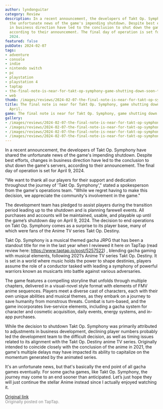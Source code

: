 ```yaml
---
author: lyndonguitar
category: Review
description: In a recent announcement, the developers of Takt Op. Symphony have shared
  the unfortunate news of the game's impending shutdown. Despite best efforts, changes
  in business direction have led to the conclusion to shut down the game's servers,
  according to their announcement. The final day of operation is set for April 9,
  2024.
featured: false
pubDate: 2024-02-07
tags:
- adventure
- console
- indie
- nintendo switch
- pc
- playstation
- playstation 4
- taptap
- the-final-note-is-near-for-takt-op-symphony-game-shutting-down-soon-this-april
- web
thumb: /images/reviews/2024-02-07-the-final-note-is-near-for-takt-op-symphony-game-shutting-down-soon-this-april-0.avif
title: The final note is near for Takt Op. Symphony, game shutting down soon this
  April.
game: The final note is near for Takt Op. Symphony, game shutting down soon this April.
gallery:
- /images/reviews/2024-02-07-the-final-note-is-near-for-takt-op-symphony-game-shutting-down-soon-this-april-0.avif
- /images/reviews/2024-02-07-the-final-note-is-near-for-takt-op-symphony-game-shutting-down-soon-this-april-1.avif
- /images/reviews/2024-02-07-the-final-note-is-near-for-takt-op-symphony-game-shutting-down-soon-this-april-2.avif
- /images/reviews/2024-02-07-the-final-note-is-near-for-takt-op-symphony-game-shutting-down-soon-this-april-3.avif
---
```

In a recent announcement, the developers of Takt Op. Symphony have shared the unfortunate news of the game's impending shutdown. Despite best efforts, changes in business direction have led to the conclusion to shut down the game's servers, according to their announcement. The final day of operation is set for April 9, 2024.

"We want to thank all our players for their support and dedication throughout the journey of 'Takt Op. Symphony'," stated a spokesperson from the game's operations team. "While we regret having to make this decision, we appreciate the community's involvement in the game."

The development team has pledged to assist players during the transition period leading up to the shutdown and is planning farewell events. All purchases and accounts will be maintained, usable, and playable up until the game’s shutdown day on April 9, 2024. The decision to end operations on Takt Op. Symphony comes as a surprise to its player base, many of which were fans of the Anime TV series Takt Op. Destiny.

Takt Op. Symphony is a musical themed gacha JRPG that has been a standout title for me in the last year when I reviewed it here on TapTap (read review here: https://www.taptap.io/post/5257522) , blending gacha gaming with musical elements, following 2021’s Anime TV series Takt Op. Destiny. It is set in a world where music holds the power to shape destinies, players assume the role of a conductor tasked with leading a symphony of powerful warriors known as musicarts into battle against various adversaries.

The game features a compelling storyline that unfolds through multiple chapters, delivered in a visual-novel style format with elements of FMV anime sequences. Players meet a diverse cast of characters, each with their own unique abilities and musical themes, as they embark on a journey to save humanity from monstrous threats. Combat is turn-based, and the game incorporates live-service elements, including a gacha system for character and cosmetic acquisition, daily events, energy systems, and in-app purchases.

While the decision to shutdown Takt Op. Symphony was primarily attributed to adjustments in business development, declining player numbers probably led the development team to the difficult decision, as well as timing issues related to its alignment with the Takt Op. Destiny anime TV series. Originally intended to coincide closely with the conclusion of the anime in 2021, the game's multiple delays may have impacted its ability to capitalize on the momentum generated by the animated series.

It's an unfortunate news, but that's basically the end point of all gacha games eventually. For some gacha games, like Takt Op. Symphony, the journey may come to an end sooner than anticipated. Let’s just hope they will just continue the stellar Anime instead since I actually enjoyed watching it.

[Original link](https://www.taptap.io/post/6975440)<br><span style="font-size: 0.95em; color: #888;">Originally posted on TapTap.</span>